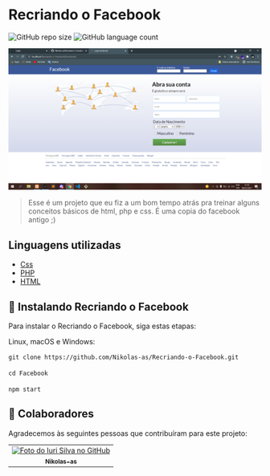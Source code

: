 # Recriando o Facebook

![GitHub repo size](https://img.shields.io/github/repo-size/Nikolas-as/Recriando-o-Facebook?style=for-the-badge)
![GitHub language count](https://img.shields.io/github/languages/count/Nikolas-as/Recriando-o-Facebook?style=for-the-badge)

<img src="./Facebook/Facebook.PNG" alt="exemplo imagem">

> Esse é um projeto que eu fiz a um bom tempo atrás pra treinar alguns conceitos básicos de html, php e css. É uma copia do facebook antigo ;)
> 
## Linguagens utilizadas

- [Css](https://developer.mozilla.org/pt-BR/docs/Web/CSS)
- [PHP](https://www.php.net/)
- [HTML](https://developer.mozilla.org/pt-BR/docs/Web/HTML)

## 🚀 Instalando Recriando o Facebook

Para instalar o Recriando o Facebook, siga estas etapas:

Linux, macOS e Windows:
```
git clone https://github.com/Nikolas-as/Recriando-o-Facebook.git

cd Facebook

npm start
```

## 🤝 Colaboradores

Agradecemos às seguintes pessoas que contribuíram para este projeto:

<table>
  <tr>
    <td align="center">
      <a href="#">
        <img src="https://avatars.githubusercontent.com/u/62979208?v=4" width="100px;" alt="Foto do Iuri Silva no GitHub"/><br>
        <sub>
          <b>Nikolas-as</b>
        </sub>
      </a>
    </td>
</table>
